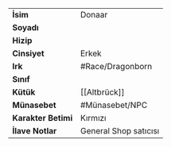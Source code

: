 |  |  |
|---|---|
| **İsim** | Donaar|
| **Soyadı** | |
| **Hizip** | |
| **Cinsiyet** | Erkek|
| **Irk** | #Race/Dragonborn|
| **Sınıf** | |
| **Kütük** | [[Altbrück]]|
| **Münasebet** | #Münasebet/NPC|
| **Karakter Betimi** | Kırmızı|
| **İlave Notlar** | General Shop satıcısı|
